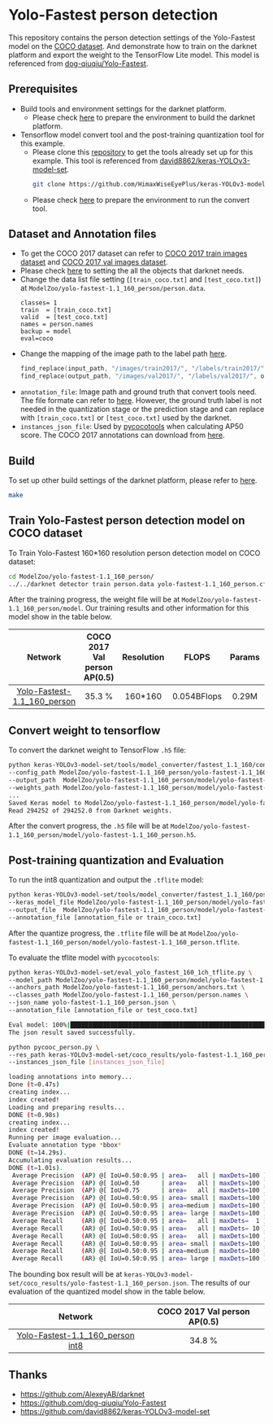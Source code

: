 # Yolo-Fastest person detection
This repository contains the person detection settings of the Yolo-Fastest model on the [COCO dataset](https://cocodataset.org/#home). And demonstrate how to train on the darknet platform and export the weight to the TensorFlow Lite model. This model is referenced from [dog-qiuqiu/Yolo-Fastest](https://github.com/dog-qiuqiu/Yolo-Fastest).

## Prerequisites
- Build tools and environment settings for the darknet platform.
    - Please check [here](https://github.com/AlexeyAB/darknet#requirements-for-windows-linux-and-macos) to prepare the environment to build the darknet platform.
- Tensorflow model convert tool and the post-training quantization tool for this example. 
    - Please clone this [repository](https://github.com/HimaxWiseEyePlus/keras-YOLOv3-model-set) to get the tools already set up for this example. This tool is  referenced from [david8862/keras-YOLOv3-model-set](https://github.com/david8862/keras-YOLOv3-model-set).
        ```bash
        git clone https://github.com/HimaxWiseEyePlus/keras-YOLOv3-model-set
        ```
    - Please check [here](https://github.com/HimaxWiseEyePlus/keras-YOLOv3-model-set#quick-start) to prepare the environment to run the convert tool.

## Dataset and Annotation files
- To get the COCO 2017 dataset can refer to [COCO 2017 train images dataset](http://images.cocodataset.org/zips/train2017.zip) and [COCO 2017 val images dataset](http://images.cocodataset.org/zips/val2017.zip).
- Please check [here](https://github.com/AlexeyAB/darknet#how-to-train-to-detect-your-custom-objects) to setting the all the objects that darknet needs.
- Change the data list file setting (`[train_coco.txt]` and `[test_coco.txt]`) at `ModelZoo/yolo-fastest-1.1_160_person/person.data`.
    ```
    classes= 1
    train  = [train_coco.txt]
    valid  = [test_coco.txt]
    names = person.names
    backup = model
    eval=coco
    ```
- Change the mapping of the image path to the label path [here](https://github.com/HimaxWiseEyePlus/Yolo-Fastest/blob/master/src/utils.c#L263).
    ```c++
    find_replace(input_path, "/images/train2017/", "/labels/train2017/", output_path);    // COCO
    find_replace(output_path, "/images/val2017/", "/labels/val2017/", output_path);        // COCO
    ```
- `annotation_file`: Image path and ground truth that convert tools need. The file formate can refer to [here](https://github.com/HimaxWiseEyePlus/keras-YOLOv3-model-set#train). However, the ground truth label is not needed in the quantization stage or the prediction stage and can replace with `[train_coco.txt]` or `[test_coco.txt]` used by the darknet.
- `instances_json_file`: Used by [pycocotools](https://github.com/cocodataset/cocoapi) when calculating AP50 score. The COCO 2017 annotations can download from [here](http://images.cocodataset.org/annotations/annotations_trainval2017.zip).

## Build
To set up other build settings of the darknet platform, please refer to [here](https://github.com/AlexeyAB/darknet#how-to-compile-on-linux-using-make).
```bash
make
```

## Train Yolo-Fastest person detection model on COCO dataset

To Train Yolo-Fastest 160*160 resolution person detection model on COCO dataset:
```bash
cd ModelZoo/yolo-fastest-1.1_160_person/
../../darknet detector train person.data yolo-fastest-1.1_160_person.cfg
```

After the training progress, the weight file will be at `ModelZoo/yolo-fastest-1.1_160_person/model`. Our training results and other information for this model show in the table below.

|Network| COCO 2017 Val person AP(0.5) |Resolution|FLOPS|Params|Weight size|
|:---:|:---:|:---:|:---:|:---:|:---:|
|[Yolo-Fastest-1.1_160_person](https://github.com/HimaxWiseEyePlus/Yolo-Fastest/tree/master/ModelZoo/yolo-fastest-1.1_160_person)|35.3 %|160*160|0.054BFlops|0.29M|1.15M|



## Convert weight to tensorflow
To convert the darknet weight to TensorFlow `.h5` file:
```bash
python keras-YOLOv3-model-set/tools/model_converter/fastest_1.1_160/convert.py \
--config_path ModelZoo/yolo-fastest-1.1_160_person/yolo-fastest-1.1_160_person.cfg \
--output_path  ModelZoo/yolo-fastest-1.1_160_person/model/yolo-fastest-1.1_160_person.h5 \
--weights_path ModelZoo/yolo-fastest-1.1_160_person/model/yolo-fastest-1_final.weights
...
Saved Keras model to ModelZoo/yolo-fastest-1.1_160_person/model/yolo-fastest-1.1_160_person.h5
Read 294252 of 294252.0 from Darknet weights.
```
After the convert progress, the `.h5` file will be at `ModelZoo/yolo-fastest-1.1_160_person/model/yolo-fastest-1.1_160_person.h5`.

## Post-training quantization and Evaluation 
To run the int8 quantization and output the `.tflite` model:
```bash
python keras-YOLOv3-model-set/tools/model_converter/fastest_1.1_160/post_train_quant_convert_demo.py \
--keras_model_file ModelZoo/yolo-fastest-1.1_160_person/model/yolo-fastest-1.1_160_person.h5 \
--output_file  ModelZoo/yolo-fastest-1.1_160_person/model/yolo-fastest-1.1_160_person.tflite \
--annotation_file [annotation_file or train_coco.txt]
```

After the quantize progress, the `.tflite` file will be at `ModelZoo/yolo-fastest-1.1_160_person/model/yolo-fastest-1.1_160_person.tflite`.

To evaluate the tflite model with `pycocotools`:
```bash
python keras-YOLOv3-model-set/eval_yolo_fastest_160_1ch_tflite.py \
--model_path ModelZoo/yolo-fastest-1.1_160_person/model/yolo-fastest-1.1_160_person.tflite \
--anchors_path ModelZoo/yolo-fastest-1.1_160_person/anchors.txt \
--classes_path ModelZoo/yolo-fastest-1.1_160_person/person.names \
--json_name yolo-fastest-1.1_160_person.json \
--annotation_file [annotation_file or test_coco.txt]

Eval model: 100%|█████████████████████████████████████████████████████████████████████████████████████████████████████████████████████████████████████████████████████| 5000/5000 [03:00<00:00, 27.66it/s]
The json result saved successfully.
```
```bash
python pycooc_person.py \
--res_path keras-YOLOv3-model-set/coco_results/yolo-fastest-1.1_160_person.json \
--instances_json_file [instances_json_file]

loading annotations into memory...
Done (t=0.47s)
creating index...
index created!
Loading and preparing results...
DONE (t=0.98s)
creating index...
index created!
Running per image evaluation...
Evaluate annotation type *bbox*
DONE (t=14.29s).
Accumulating evaluation results...
DONE (t=1.01s).
 Average Precision  (AP) @[ IoU=0.50:0.95 | area=   all | maxDets=100 ] = 0.140
 Average Precision  (AP) @[ IoU=0.50      | area=   all | maxDets=100 ] = 0.348
 Average Precision  (AP) @[ IoU=0.75      | area=   all | maxDets=100 ] = 0.091
 Average Precision  (AP) @[ IoU=0.50:0.95 | area= small | maxDets=100 ] = 0.013
 Average Precision  (AP) @[ IoU=0.50:0.95 | area=medium | maxDets=100 ] = 0.134
 Average Precision  (AP) @[ IoU=0.50:0.95 | area= large | maxDets=100 ] = 0.343
 Average Recall     (AR) @[ IoU=0.50:0.95 | area=   all | maxDets=  1 ] = 0.093
 Average Recall     (AR) @[ IoU=0.50:0.95 | area=   all | maxDets= 10 ] = 0.193
 Average Recall     (AR) @[ IoU=0.50:0.95 | area=   all | maxDets=100 ] = 0.228
 Average Recall     (AR) @[ IoU=0.50:0.95 | area= small | maxDets=100 ] = 0.030
 Average Recall     (AR) @[ IoU=0.50:0.95 | area=medium | maxDets=100 ] = 0.255
 Average Recall     (AR) @[ IoU=0.50:0.95 | area= large | maxDets=100 ] = 0.501
```
The bounding box result will be at `keras-YOLOv3-model-set/coco_results/yolo-fastest-1.1_160_person.json`. The results of our evaluation of the quantized model show in the table below.

|Network|COCO 2017 Val person AP(0.5)|
:---:|:---:|
|[Yolo-Fastest-1.1_160_person int8](https://github.com/HimaxWiseEyePlus/Yolo-Fastest/tree/master/ModelZoo/yolo-fastest-1.1_160_person/yolo-fastest-1.1_160_person.tflite)|34.8 %|


## Thanks
- https://github.com/AlexeyAB/darknet
- https://github.com/dog-qiuqiu/Yolo-Fastest
- https://github.com/david8862/keras-YOLOv3-model-set
